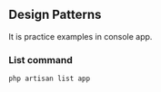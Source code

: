 
## Design Patterns

It is practice examples in console app.

### List command

`php artisan list app`
